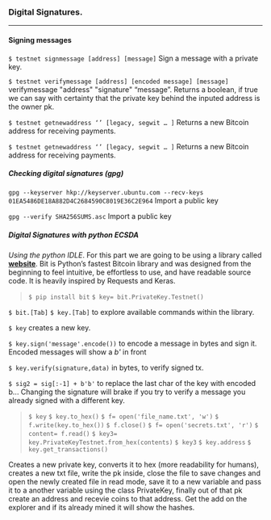 ### Digital Signatures.
---

#### Signing messages

`$ testnet signmessage [address] [message]`
Sign a message with a private key.

`$ testnet verifymessage [address] [encoded message] [message]`
verifymessage "address" "signature" “message”. Returns a boolean, if true we can say with certainty that the private key behind the inputed address  is the owner pk.

`$ testnet getnewaddress ‘’ [legacy, segwit … ]`
Returns a new Bitcoin address for receiving payments.

`$ testnet getnewaddress ‘’ [legacy, segwit … ]`
Returns a new Bitcoin address for receiving payments.
<br>

##### Checking digital signatures (gpg)

`gpg --keyserver hkp://keyserver.ubuntu.com --recv-keys 01EA5486DE18A882D4C2684590C8019E36C2E964`
Import a public key

`gpg --verify SHA256SUMS.asc`
Import a public key
<br>

##### Digital Signatures with python ECSDA

_Using the python IDLE_.
For this part we are going to be using a library called **[website](https://ofek.dev/bit/index.html)**. Bit is Python’s fastest Bitcoin library and was designed from the beginning to feel intuitive, be effortless to use, and have readable source code. It is heavily inspired by Requests and Keras. 
>`$ pip install bit`
`$ key= bit.PrivateKey.Testnet()`

`$ bit.[Tab]`
`$ key.[Tab]`
to explore available commands within the library.

`$ key` creates a new key.

`$ key.sign('message'.encode())` to encode a message in bytes and sign it. Encoded messages will show a _b'_ in front

`$ key.verify(signature,data)` in bytes, to verify signed tx.

`$ sig2 = sig[:-1] + b'b'` to replace the last char of the key with encoded b... Changing the signature will brake if you try to verify a message you already signed with a different key.
<br>

> `$ key` 
`$ key.to_hex()` 
`$ f= open('file_name.txt', 'w')`
`$ f.write(key.to_hex())`
`$ f.close()`
`$ f= open('secrets.txt', 'r')`
`$ content= f.read()`
`$ key3= key.PrivateKeyTestnet.from_hex(contents)`
`$ key3`
`$ key.address`
`$ key.get_transactions()`

 Creates a new private key, converts it to hex (more readability for humans), creates a new txt file, write the pk inside, close the file to save changes and open the newly created file in read mode, save it to a new variable and pass it to a another variable using the class PrivateKey, finally out of that pk create an address and recevie coins to that address. Get the add on the explorer and if its already mined it will show the hashes.

